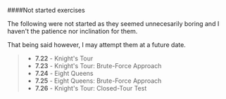 ####Not started exercises

The following were not started as they seemed unnecesarily boring and I haven't
the patience nor inclination for them.

That being said however, I may attempt them at a future date.

> - **7.22** - Knight's Tour
> - **7.23** - Knight's Tour: Brute-Force Approach
> - **7.24** - Eight Queens
> - **7.25** - Eight Queens: Brute-Force Approach
> - **7.26** - Knight's Tour: Closed-Tour Test
